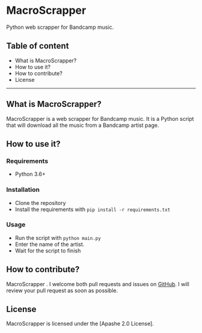 # **MacroScrapper**

Python web scrapper for Bandcamp music.

## Table of content

* What is MacroScrapper?
* How to use it?
* How to contribute?
* License

---

## What is MacroScrapper?

MacroScrapper is a web scrapper for Bandcamp music. It is a Python script that will download all the music from a Bandcamp artist page.

## How to use it?

### Requirements

* Python 3.6+

### Installation

* Clone the repository
* Install the requirements with `pip install -r requirements.txt`

### Usage

* Run the script with `python main.py`
* Enter the name of the artist.
* Wait for the script to finish

## How to contribute?

MacroScrapper . I welcome both pull requests and issues on [GitHub](https://github.com/LOISGALLAUD/MacroScrapper). I will review your pull request as soon as possible.

## License

MacroScrapper is licensed under the [Apashe 2.0 License].
